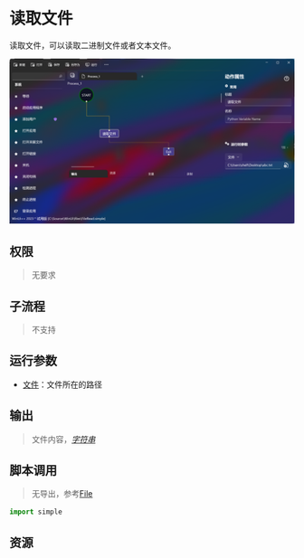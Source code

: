# 读取文件 
读取文件，可以读取二进制文件或者文本文件。

![FileRead](./images/01.png ':size=90%')
## 权限
> 无要求
## 子流程
> 不支持


## 运行参数

* [文件](../../types/Path.md)：文件所在的路径


## 输出

> 文件内容，[*字符串*](../../types/String.md)    


## 脚本调用

> 无导出，参考[File](../../types/File.md)
```python
import simple


```

## 资源